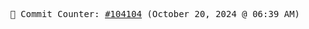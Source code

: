 <p align="center">
    <samp>
        📮 Commit Counter: <a href="https://github.com/Javascript-void0/Javascript-void0/commits/main">#104104</a> (October 20, 2024 @ 06:39 AM)
    </samp>
</p>